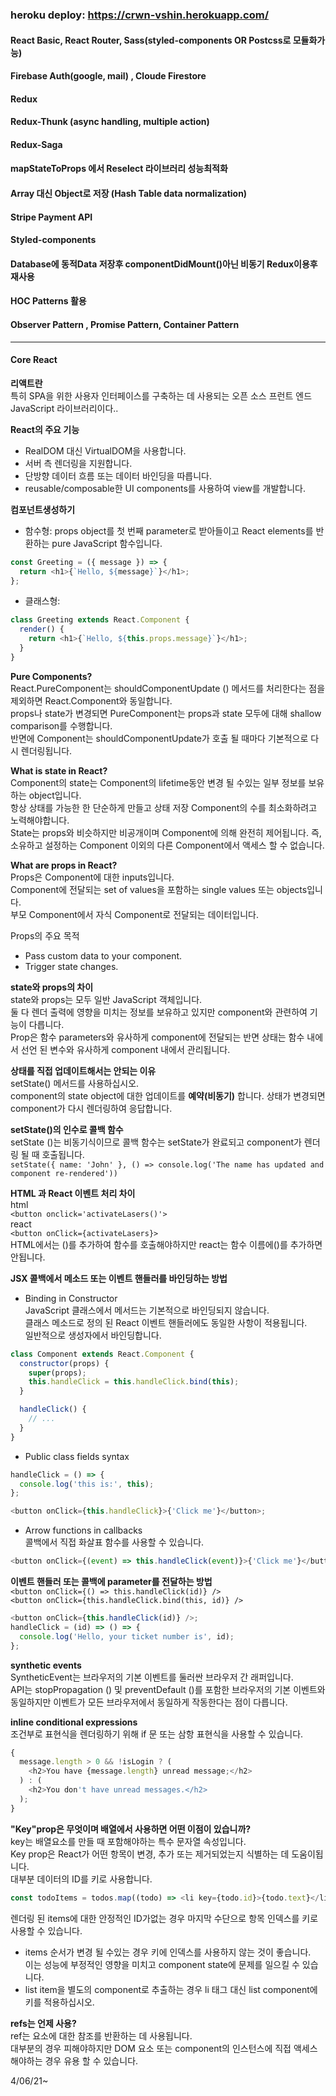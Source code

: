 ### heroku deploy: https://crwn-vshin.herokuapp.com/

#### React Basic, React Router, Sass(styled-components OR Postcss로 모듈화가능)

#### Firebase Auth(google, mail) , Cloude Firestore

#### Redux

#### Redux-Thunk (async handling, multiple action)

#### Redux-Saga

#### mapStateToProps 에서 Reselect 라이브러리 성능최적화

#### Array 대신 Object로 저장 (Hash Table data normalization)

#### Stripe Payment API

#### Styled-components

#### Database에 동적Data 저장후 componentDidMount()아닌 비동기 Redux이용후 재사용

#### HOC Patterns 활용

#### Observer Pattern , Promise Pattern, Container Pattern

---

#### **Core React**

**리액트란**  
특히 SPA을 위한 사용자 인터페이스를 구축하는 데 사용되는 오픈 소스 프런트 엔드 JavaScript 라이브러리이다..

**React의 주요 기능**

- RealDOM 대신 VirtualDOM을 사용합니다.
- 서버 측 렌더링을 지원합니다.
- 단방향 데이터 흐름 또는 데이터 바인딩을 따릅니다.
- reusable/composable한 UI components를 사용하여 view를 개발합니다.

**컴포넌트생성하기**

- 함수형: props object를 첫 번째 parameter로 받아들이고 React elements를 반환하는 pure JavaScript 함수입니다.

```js
const Greeting = ({ message }) => {
  return <h1>{`Hello, ${message}`}</h1>;
};
```

- 클래스형:

```js
class Greeting extends React.Component {
  render() {
    return <h1>{`Hello, ${this.props.message}`}</h1>;
  }
}
```

**Pure Components?**  
React.PureComponent는 shouldComponentUpdate () 메서드를 처리한다는 점을 제외하면 React.Component와 동일합니다.  
props나 state가 변경되면 PureComponent는 props과 state 모두에 대해 shallow comparison를 수행합니다.  
반면에 Component는 shouldComponentUpdate가 호출 될 때마다 기본적으로 다시 렌더링됩니다.

**What is state in React?**  
Component의 state는 Component의 lifetime동안 변경 될 수있는 일부 정보를 보유하는 object입니다.  
항상 상태를 가능한 한 단순하게 만들고 상태 저장 Component의 수를 최소화하려고 노력해야합니다.  
State는 props와 비슷하지만 비공개이며 Component에 의해 완전히 제어됩니다. 즉, 소유하고 설정하는 Component 이외의 다른 Component에서 액세스 할 수 없습니다.

**What are props in React?**  
Props은 Component에 대한 inputs입니다.  
Component에 전달되는 set of values을 포함하는 single values 또는 objects입니다.  
부모 Component에서 자식 Component로 전달되는 데이터입니다.

Props의 주요 목적

- Pass custom data to your component.
- Trigger state changes.

**state와 props의 차이**  
state와 props는 모두 일반 JavaScript 객체입니다.  
둘 다 렌더 출력에 영향을 미치는 정보를 보유하고 있지만 component와 관련하여 기능이 다릅니다.  
Prop은 함수 parameters와 유사하게 component에 전달되는 반면 상태는 함수 내에서 선언 된 변수와 유사하게 component 내에서 관리됩니다.

**상태를 직접 업데이트해서는 안되는 이유**  
setState() 메서드를 사용하십시오.  
component의 state object에 대한 업데이트를 **예약(비동기)** 합니다. 상태가 변경되면 component가 다시 렌더링하여 응답합니다.

**setState()의 인수로 콜백 함수**  
setState ()는 비동기식이므로 콜백 함수는 setState가 완료되고 component가 렌더링 될 때 호출됩니다.  
`setState({ name: 'John' }, () => console.log('The name has updated and component re-rendered'))`

**HTML 과 React 이벤트 처리 차이**  
html  
`<button onclick='activateLasers()'>`  
react  
`<button onClick={activateLasers}>`  
HTML에서는 ()를 추가하여 함수를 호출해야하지만
react는 함수 이름에()를 추가하면 안됩니다.

**JSX 콜백에서 메소드 또는 이벤트 핸들러를 바인딩하는 방법**

- Binding in Constructor  
  JavaScript 클래스에서 메서드는 기본적으로 바인딩되지 않습니다.  
  클래스 메소드로 정의 된 React 이벤트 핸들러에도 동일한 사항이 적용됩니다.  
  일반적으로 생성자에서 바인딩합니다.

```js
class Component extends React.Component {
  constructor(props) {
    super(props);
    this.handleClick = this.handleClick.bind(this);
  }

  handleClick() {
    // ...
  }
}
```

- Public class fields syntax

```js
handleClick = () => {
  console.log('this is:', this);
};

<button onClick={this.handleClick}>{'Click me'}</button>;
```

- Arrow functions in callbacks  
  콜백에서 직접 화살표 함수를 사용할 수 있습니다.

```js
<button onClick={(event) => this.handleClick(event)}>{'Click me'}</button>
```

**이벤트 핸들러 또는 콜백에 parameter를 전달하는 방법**  
`<button onClick={() => this.handleClick(id)} />`  
`<button onClick={this.handleClick.bind(this, id)} />`

```js
<button onClick={this.handleClick(id)} />;
handleClick = (id) => () => {
  console.log('Hello, your ticket number is', id);
};
```

**synthetic events**  
SyntheticEvent는 브라우저의 기본 이벤트를 둘러싼 브라우저 간 래퍼입니다.  
API는 stopPropagation () 및 preventDefault ()를 포함한 브라우저의 기본 이벤트와 동일하지만 이벤트가 모든 브라우저에서 동일하게 작동한다는 점이 다릅니다.

**inline conditional expressions**  
조건부로 표현식을 렌더링하기 위해 if 문 또는 삼항 표현식을 사용할 수 있습니다.

```js
{
  message.length > 0 && !isLogin ? (
    <h2>You have {message.length} unread message;</h2>
  ) : (
    <h2>You don't have unread messages.</h2>
  );
}
```

**"Key"prop은 무엇이며 배열에서 사용하면 어떤 이점이 있습니까?**  
key는 배열요소를 만들 때 포함해야하는 특수 문자열 속성입니다.  
Key prop은 React가 어떤 항목이 변경, 추가 또는 제거되었는지 식별하는 데 도움이됩니다.  
대부분 데이터의 ID를 키로 사용합니다.

```js
const todoItems = todos.map((todo) => <li key={todo.id}>{todo.text}</li>);
```

렌더링 된 items에 대한 안정적인 ID가없는 경우 마지막 수단으로 항목 인덱스를 키로 사용할 수 있습니다.

- items 순서가 변경 될 수있는 경우 키에 인덱스를 사용하지 않는 것이 좋습니다.  
  이는 성능에 부정적인 영향을 미치고 component state에 문제를 일으킬 수 있습니다.
- list item을 별도의 component로 추출하는 경우 li 태그 대신 list component에 키를 적용하십시오.

**refs는 언제 사용?**  
ref는 요소에 대한 참조를 반환하는 데 사용됩니다.  
대부분의 경우 피해야하지만 DOM 요소 또는 component의 인스턴스에 직접 액세스해야하는 경우 유용 할 수 있습니다.

4/06/21~
